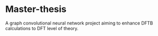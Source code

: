 # Master-thesis

A graph convolutional neural network project aiming to enhance DFTB calculations to DFT level of theory.
